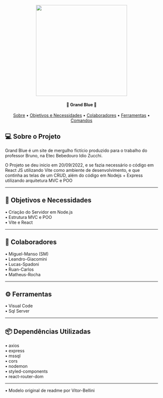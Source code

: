 <div align="center">
<img src="https://user-images.githubusercontent.com/8761915/193367660-fab6231d-70f8-429a-a607-799850432bb8.svg" width="300px" />
</div>


<h4 align="center"> 
	🐋 Grand Blue 🐳
</h4>

<p align="center">
 <a href="#-sobre-o-projeto">Sobre</a> •
 <a href="#-objetivos-e-Necessidades">Objetivos e Necessidades</a> •
 <a href="#-colaboradores">Colaboradores</a> •
 <a href="#-ferramentas">Ferramentas</a> •
 <a href="#-comandos-utilizados">Comandos</a>
</p>

## 💻 Sobre o Projeto

Grand Blue é um site de mergulho fíctício produzido para o trabalho do professor Bruno, na Etec Bebedouro Idio Zucchi.
<br/>

O Projeto se deu inicio em 20/09/2022, e se fazia necessário o código em React JS utilizando Vite como ambiente de desenvolvimento, e que continha as telas de um 
CRUD, além do código em Nodejs + Express utilizando arquitetura MVC e POO

---
## 👾 Objetivos e Necessidades

• Criação do Servidor em Node.js <br/>
• Estrutura MVC e POO<br/>
• Vite e React <br/>

---
## 🤵 Colaboradores

• Miguel-Manso (SM)<br/>
• Leandro-Giacomini<br/>
• Lucas-Spadoni <br/>
• Ruan-Carlos <br/>
• Matheus-Rocha <br/>

---
## ⚙ Ferramentas

• Visual Code <br/>
• Sql Server <br/>


---
## 📦 Dependências Utilizadas

• axios <br/>
• express <br/>
• mssql <br/>
• cors <br/>
• nodemon <br/>
• styled-components <br/>
• react-router-dom <br/>

---
• Modelo original de readme por Vitor-Bellini